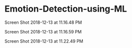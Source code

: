# Emotion-Detection-using-ML
Screen Shot 2018-12-13 at 11.16.48 PM

Screen Shot 2018-12-13 at 11.16.59 PM

Screen Shot 2018-12-13 at 11.22.49 PM
